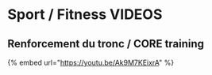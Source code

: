 # Sport / Fitness VIDEOS

## Renforcement du tronc / CORE training

{% embed url="https://youtu.be/Ak9M7KEixrA" %}





